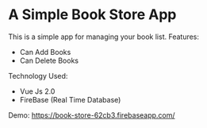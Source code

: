 # A Simple Book Store App

This is a simple app for managing your book list.
Features:
 - Can Add Books
 - Can Delete Books

Technology Used:
 - Vue Js 2.0
 - FireBase (Real Time Database)

Demo:
https://book-store-62cb3.firebaseapp.com/
